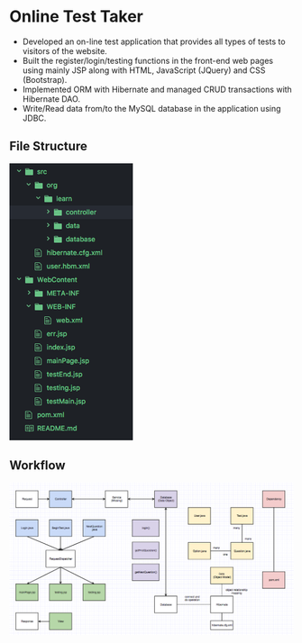 # Online Test Taker

- Developed an on-line test application that provides all types of tests to visitors of the website.
- Built the register/login/testing functions in the front-end web pages using mainly JSP along with HTML, JavaScript (JQuery) and CSS (Bootstrap).
- Implemented ORM with Hibernate and managed CRUD transactions with Hibernate DAO.
- Write/Read data from/to the MySQL database in the application using JDBC.

## File Structure

![online-test-taker-file-structure](img/online-test-taker-file-structure.png)

## Workflow

![online-test-taker-workflow](img/online-test-taker-workflow.png)
